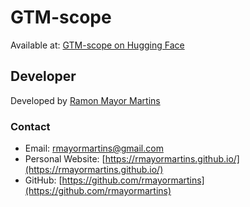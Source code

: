 # GTM-scope

Available at: [GTM-scope on Hugging Face](https://huggingface.co/spaces/rmayormartins/gtm-scope)

## Developer

Developed by [Ramon Mayor Martins](https://rmayormartins.github.io/)

### Contact
- Email: rmayormartins@gmail.com
- Personal Website: [https://rmayormartins.github.io/](https://rmayormartins.github.io/)
- GitHub: [https://github.com/rmayormartins](https://github.com/rmayormartins)
